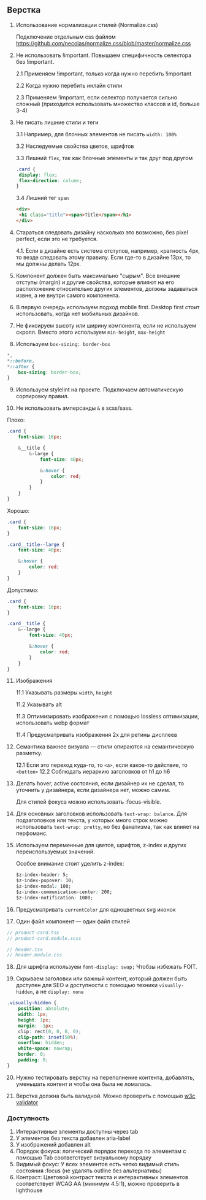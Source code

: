 ## Верстка

1. Использование нормализации стилей (Normalize.css)

   Подключение отдельным css файлом
   https://github.com/necolas/normalize.css/blob/master/normalize.css

2. Не использовать !important. Повышаем специфичность селектора без !important.

   2.1 Применяем !important, только когда нужно перебить !important

   2.2 Когда нужно перебить инлайн стили

   2.3 Применяем !important, если селектор получается сильно сложный (приходится использовать множество классов и id, больше 3-4)

3. Не писать лишние стили и теги

   3.1 Например, для блочных элементов не писать `width: 100%`

   3.2 Наследуемые свойства цветов, шрифтов

   3.3 Лишний `flex`, так как блочные элементы и так друг под другом

   ```css
   .card {
   	display: flex;
   	flex-direction: column;
   }
   ```

   3.4 Лишний тег `span`

   ```html
   <div>
   	<h1 class="title"><span>Title</span></h1>
   </div>
   ```

4. Стараться следовать дизайну насколько это возможно, без pixel perfect, если это не требуется.

   4.1. Если в дизайне есть система отступов, например, кратность 4px, то везде следовать этому правилу. Если где-то в дизайне 13px, то мы должны делать 12px.

5. Компонент должен быть максимально "сырым". Все внешние отступы (margin) и другие свойства, которые влияют на его расположение относительно других элементов, должны задаваться извне, а не внутри самого компонента.

6. В первую очередь используем подход mobile first. Desktop first стоит использовать, когда нет мобильных дизайнов.

7. Не фиксируем высоту или ширину компонента, если не используем скролл. Вместо этого используем `min-height`, `max-height`

8. Используем `box-sizing: border-box`

```css
*,
*::before,
*::after {
	box-sizing: border-box;
}
```

9. Используем stylelint на проекте. Подключаем автоматическую сортировку правил.

10. Не использовать амперсанды `&` в scss/sass.

Плохо:

```css
.card {
	font-size: 16px;

	&__title {
		&-large {
			font-size: 40px;

			&:hover {
				color: red;
			}
		}
	}
}
```

Хорошо:

```css
.card {
	font-size: 16px;
}

.card__title--large {
	font-size: 40px;

	&:hover {
		color: red;
	}
}
```

Допустимо:

```css
.card {
	font-size: 16px;
}

.card__title {
	&--large {
		font-size: 40px;

		&:hover {
			color: red;
		}
	}
}
```

11. Изображения

    11.1 Указывать размеры `width`, `height`

    11.2 Указывать alt

    11.3 Оптимизировать изображения с помощью lossless оптимизации, использовать webp формат

    11.4 Предусматривать изображения 2x для ретины дисплеев

12. Семантика важнее визуала — стили опираются на семантическую разметку.

    12.1 Если это переход куда-то, то `<a>`, если какое-то действие, то `<button>`
    12.2 Соблюдать иерархию заголовков от h1 до h6

13. Делать hover, active состояния, если дизайнер их не сделал, то уточнить у дизайнера, если дизайнера нет, можно самим.

    Для стилей фокуса можно использовать :focus-visible.

14. Для основных заголовков использовать `text-wrap: balance`. Для подзаголовков или текста, у которых много строк можно использовать `text-wrap: pretty`, но без фанатизма, так как влияет на перфоманс.

15. Используем переменные для цветов, шрифтов, z-index и других переиспользуемых значений.

    Особое внимание стоит уделить z-index:

    ```css
    $z-index-header: 5;
    $z-index-popover: 10;
    $z-index-modal: 100;
    $z-index-communication-center: 200;
    $z-index-notification: 1000;
    ```

16. Предусматривать `currentColor` для одноцветных svg иконок

17. Один файл компонент — один файл стилей

```js
// product-card.tsx
// product-card.module.scss

// header.tsx
// header.module.css
```

18. Для шрифта используем `font-display: swap;` Чтобзы избежать FOIT.

19. Скрываем заголовки или важный контент, который должен быть доступен для SEO и доступности с помощью техники `visually-hidden`, а не `display: none`

```css
.visually-hidden {
	position: absolute;
	width: 1px;
	height: 1px;
	margin: -1px;
	clip: rect(0, 0, 0, 0);
	clip-path: inset(50%);
	overflow: hidden;
	white-space: nowrap;
	border: 0;
	padding: 0;
}
```

20. Нужно тестировать верстку на переполнение контента, добавлять, уменьшать контент и чтобы она была не ломалась.

21. Верстка должна быть валидной. Можно проверить с помощью [w3c validator](https://validator.w3.org)

### Доступность

1. Интерактивные элементы доступны через tab
2. У элементов без текста добавлен aria-label
3. У изображений добавлен alt
4. Порядок фокуса: логический порядок перехода по элементам с помощью Tab соответствует визуальному порядку
5. Видимый фокус: У всех элементов есть четко видимый стиль состояния :focus (не удалять outline без альтернативы)
6. Контраст: Цветовой контраст текста и интерактивных элементов соответствует WCAG AA (минимум 4.5:1), можно проверить в lighthouse
